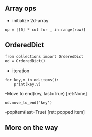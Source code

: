 ## Array ops
- initialize 2d-array
```
op = [[0] * col for _ in range(row)]
```
## OrderedDict
```
from collections import OrderedDict
od = OrderedDict()
```
- iteration
```
for key,v in od.items():
    print(key,v)
```
-Move to end(key, last=True)  \[ret:None\]
```
od.move_to_end('key')
```
-popitem(last=True)  \[ret: popped item\]



## More on the way
